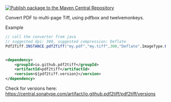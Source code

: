 [![Publish package to the Maven Central Repository](https://github.com/pdf2tiff/pdf2tiff/actions/workflows/publish-to-maven.yaml/badge.svg)](https://github.com/pdf2tiff/pdf2tiff/actions/workflows/publish-to-maven.yaml)

Convert PDF to multi-page Tiff, using pdfbox and twelvemonkeys.

Example

```java
// call the converter from java
// suggested dpi: 300, suggested compression: Deflate
Pdf2Tiff.INSTANCE.pdf2Tiff("my.pdf","my.tiff",300,"Deflate",ImageType.RGB);
```

```xml

<dependency>
    <groupId>io.github.pdf2tiff</groupId>
    <artifactId>pdf2tiff</artifactId>
    <version>${pdf2tiff.version}</version>
</dependency>
```

Check for versions here: https://central.sonatype.com/artifact/io.github.pdf2tiff/pdf2tiff/versions